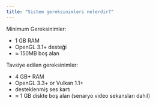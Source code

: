 ```yaml
---
title: "Sistem gereksinimleri nelerdir?"
---
```


Minimum Gereksinimler:
- 1 GB RAM
- OpenGL 3.1+ desteği
- ≈ 150MB boş alan

Tavsiye edilen gereksinimler:
- 4 GB+ RAM
- OpenGL 3.3+ or Vulkan 1.1+
- desteklenmiş ses kartı
- ≈ 1 GB diskte boş alan (senaryo video sekansları dahil)
